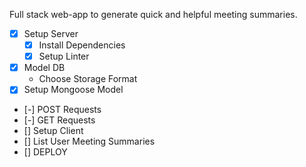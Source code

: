 Full stack web-app to generate quick and helpful meeting summaries.

* [x] Setup Server
    * [x] Install Dependencies
    * [x] Setup Linter
* [x] Model DB
    * Choose Storage Format
* [x] Setup Mongoose Model
* [-] POST Requests
* [-] GET Requests
* [] Setup Client
* [] List User Meeting Summaries
* [] DEPLOY
